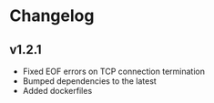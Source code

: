 # Changelog

## v1.2.1

- Fixed EOF errors on TCP connection termination
- Bumped dependencies to the latest
- Added dockerfiles
